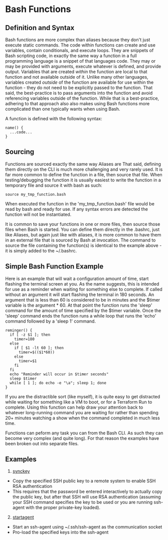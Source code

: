 # Bash Functions

## Definition and Syntax
Bash functions are more complex than aliases because they don't just execute static commands. The code within functions can create and use variables, contain conditionals, and execute loops. They are snippets of Bash scripting code, in exactly the same way a function in a full programming language is a snippet of that languages code. They may or may be provided with arguments, execute whatever is defined, and provide output. Variables that are created *within* the function are local to that function and not available outside of it. Unlike many other languages, variables created *outside* of the function are available for use within the function - they do not need to be explicitly passed to the function. That said, the best-practice is to pass arguments into the function and avoid referencing variables outside of the function. While that is a best-practice, adhering to that approach also also makes using Bash functions more complicated than one typically wants when using Bash.

A function is defined with the following syntax:
```
name() {
  ...code...
}
```

## Sourcing
Functions are sourced exactly the same way Aliases are That said, defining them directly on the CLI is much more challenging and very rarely used. It is far more common to define the function in a file, then source that file. When testing/debugging the function it is usually easiest to write the function in a temporary file and source it with bash as such:
```
source my_tmp_function.bash
```

When executed the function in the 'my_tmp_function.bash' file would be read by bash and ready for use. If any syntax errors are detected the function will not be instantiated.

It is common to save your functions in one or more files, then source those files when Bash is started. You can define them directly in the .bashrc, just like Aliases, but again just like with aliases, it is more common to have them in an external file that is sourced by Bash at invocation. The command to source the file containing the function(s) is identical to the example above - it is simply added to the ~/.bashrc.



## Simple Bash Function Example
Here is an example that will wait a configuration amount of time, start flashing the terminal screen at you. As the name suggests, this is intended for use as a reminder when waiting for something else to complete. If called without an argument it will start flashing the terminal in 180 seconds. An argument that is less than 60 is considered to be in minutes and the $timer variable is the argument * 60. At that point the function runs the 'sleep' command for the amount of time specified by the $timer variable. Once the 'sleep' command ends the function runs a while loop that runs the 'echo' command followed by a 'sleep 1' command.
```
reminger() {
  if [ -z $1 ]; then
    timer=180
  else
    if [ $1 -lt 60 ]; then
      timer=$(($1*60))
    else
      timer=$1
    fi
  fi
  echo "Reminder will occur in $timer seconds"
  sleep $timer
  while [ 1 ]; do echo -e "\a"; sleep 1; done
}
```
If you are the distractible sort (like myself), it is quite easy to get distracted while waiting for something like a VM to boot, or for a Terraform Run to complete. Using this function can help draw your attention back to whatever long-running command you are waiting for rather than spending 20+ minutes watching a show when the command completed in much less time.

Functions can peform any task you can from the Bash CLI. As such they can become very complex (and quite long). For that reason the examples have been broken out into separate files.

## Examples
1. [synckey](https://github.com/jessed/guides/blob/main/Bash/examples/synckey.bash.md)
  * Copy the specified SSH public key to a remote system to enable SSH RSA authentication
  * This requires that the password be entered interactively to actually copy the public key, but after that SSH will use RSA authentication (assuming your SSH command specifies the key to be used or you are running ssh-agent with the proper private-key loaded).
2. [startagent](https://github.com/jessed/guides/blob/main/Bash/examples/startagent.bash.md)
  * Start an ssh-agent using ~/.ssh/ssh-agent as the communication socket
  * Pro-load the specified keys into the ssh-agent
